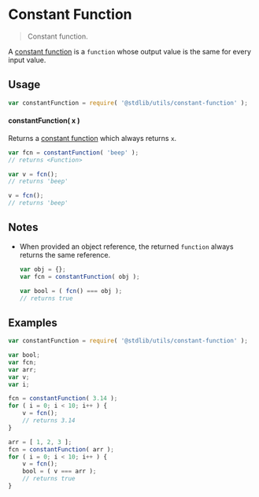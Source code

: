 # Constant Function

> Constant function.


<section class="intro">

A [constant function][constant-function] is a `function` whose output value is the same for every input value.

</section>

<!-- /.intro -->


<section class="usage">

## Usage

``` javascript
var constantFunction = require( '@stdlib/utils/constant-function' );
```

#### constantFunction( x )

Returns a [constant function][constant-function] which always returns `x`.

``` javascript
var fcn = constantFunction( 'beep' );
// returns <Function>

var v = fcn();
// returns 'beep'

v = fcn();
// returns 'beep'
```

</section>

<!-- /.usage -->


<section class="notes">

## Notes

* When provided an object reference, the returned `function` always returns the same reference.

  ``` javascript
  var obj = {};
  var fcn = constantFunction( obj );

  var bool = ( fcn() === obj );
  // returns true
  ```

</section>

<!-- /.notes -->


<section class="examples">

## Examples

``` javascript
var constantFunction = require( '@stdlib/utils/constant-function' );

var bool;
var fcn;
var arr;
var v;
var i;

fcn = constantFunction( 3.14 );
for ( i = 0; i < 10; i++ ) {
    v = fcn();
    // returns 3.14
}

arr = [ 1, 2, 3 ];
fcn = constantFunction( arr );
for ( i = 0; i < 10; i++ ) {
    v = fcn();
    bool = ( v === arr );
    // returns true
}
```

</section>

<!-- /.examples -->


<section class="links">

[constant-function]: https://en.wikipedia.org/wiki/Constant_function

</section>

<!-- /.links -->
